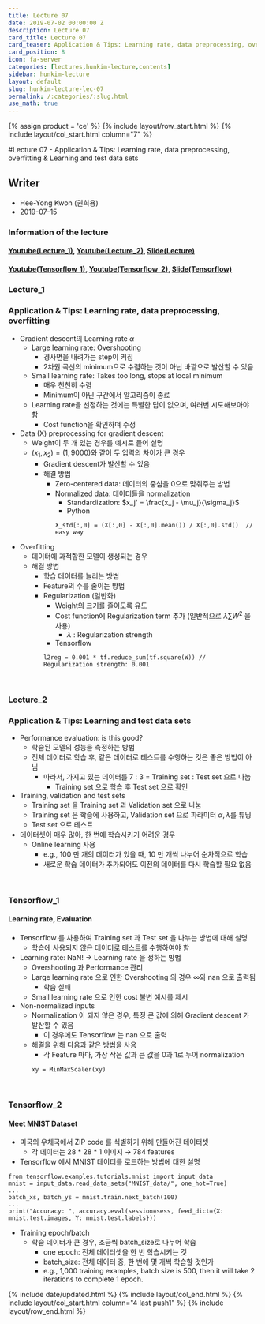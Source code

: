 ```yaml
---
title: Lecture 07
date: 2019-07-02 00:00:00 Z
description: Lecture 07
card_title: Lecture 07
card_teaser: Application & Tips: Learning rate, data preprocessing, overfitting & Learning and test data sets
card_position: 8
icon: fa-server
categories: [lectures,hunkim-lecture,contents]
sidebar: hunkim-lecture
layout: default
slug: hunkim-lecture-lec-07
permalink: /:categories/:slug.html
use_math: true
---
```


{% assign product = 'ce' %}
{% include layout/row_start.html %}
{% include layout/col_start.html column="7" %}

#Lecture 07 - Application & Tips: Learning rate, data preprocessing, overfitting & Learning and test data sets

## Writer
+ Hee-Yong Kwon (권희용)
+ 2019-07-15

### Information of the lecture
#### [Youtube(Lecture_1)](https://www.youtube.com/watch?v=1jPjVoDV_uo&feature=youtu.be), [Youtube(Lecture_2)](https://www.youtube.com/watch?v=KVv1nMSlPzY&feature=youtu.be), [Slide(Lecture)](https://github.com/inhaucs/inhaucs.github.io/blob/master/assets/files/heeyong/2019/hunkim-lecture/slide/lec7.pdf?raw=true)
#### [Youtube(Tensorflow_1)](https://www.youtube.com/watch?v=oSJfejG2C3w&feature=youtu.be), [Youtube(Tensorflow_2)](https://www.youtube.com/watch?v=ktd5yrki_KA&feature=youtu.be), [Slide(Tensorflow)](https://github.com/inhaucs/inhaucs.github.io/blob/master/assets/files/heeyong/2019/hunkim-lecture/slide/lab7.pdf?raw=true)

### Lecture_1
### Application & Tips: Learning rate, data preprocessing, overfitting
+ Gradient descent의 Learning rate $\alpha$
  + Large learning rate: Overshooting
    + 경사면을 내려가는 step이 커짐
    + 2차원 곡선의 minimum으로 수렴하는 것이 아닌 바깥으로 발산할 수 있음
  + Small learning rate: Takes too long, stops at local minimum
    + 매우 천천히 수렴
    + Minimum이 아닌 구간에서 알고리즘이 종료
  + Learning rate을 선정하는 것에는 특별한 답이 없으며, 여러번 시도해보아야 함
    + Cost function을 확인하며 수정
+ Data (X) preprocessing for gradient descent
  + Weight이 두 개 있는 경우를 예시로 들어 설명
  + $\left( x_1, x_2 \right) = \left(1, 9000 \right)$와 같이 두 입력의 차이가 큰 경우
    + Gradient descent가 발산할 수 있음
    + 해결 방법
      + Zero-centered data: 데이터의 중심을 0으로 맞춰주는 방법
      + Normalized data: 데이터들을 normalization
        + Standardization: $x_j' = \frac{x_j - \mu_j}{\sigma_j}$
        + Python
        ```
        X_std[:,0] = (X[:,0] - X[:,0].mean()) / X[:,0].std()  // easy way
        ```
+ Overfitting
  + 데이터에 과적합한 모델이 생성되는 경우
  + 해결 방법
    + 학습 데이터를 늘리는 방법
    + Feature의 수를 줄이는 방법
    + Regularization (일반화)
      + Weight의 크기를 줄이도록 유도
      + Cost function에 Regularization term 추가 (일반적으로 $\lambda \sum W^2$ 을 사용)
        + $\lambda$ : Regularization strength
      + Tensorflow
      ```
      l2reg = 0.001 * tf.reduce_sum(tf.square(W)) // Regularization strength: 0.001
      ```

<br>

### Lecture_2
### Application & Tips: Learning and test data sets
+ Performance evaluation: is this good?
  + 학습된 모델의 성능을 측정하는 방법
  + 전체 데이터로 학습 후, 같은 데이터로 테스트를 수행하는 것은 좋은 방법이 아님
    + 따라서, 가지고 있는 데이터를 7 : 3 = Training set : Test set 으로 나눔
      + Training set 으로 학습 후 Test set 으로 확인
+ Training, validation and test sets
  + Training set 을 Training set 과 Validation set 으로 나눔
  + Training set 은 학습에 사용하고, Validation set 으로 파라미터 $\alpha, \lambda$를 튜닝
  + Test set 으로 테스트
+ 데이터셋이 매우 많아, 한 번에 학습시키기 어려운 경우
  + Online learning 사용
    + e.g., 100 만 개의 데이터가 있을 때, 10 만 개씩 나누어 순차적으로 학습
    + 새로운 학습 데이터가 추가되어도 이전의 데이터를 다시 학습할 필요 없음

<br>

### Tensorflow_1
#### Learning rate, Evaluation
+ Tensorflow 를 사용하여 Training set 과 Test set 을 나누는 방법에 대해 설명
  + 학습에 사용되지 않은 데이터로 테스트를 수행하여야 함
+ Learning rate: NaN! $\rightarrow$ Learning rate 을 정하는 방법
  + Overshooting 과 Performance 관리
  + Large learning rate 으로 인한 Overshooting 의 경우 $\infty$와 nan 으로 출력됨
    + 학습 실패
  + Small learning rate 으로 인한 cost 불변 예시를 제시
+ Non-normalized inputs
  + Normalization 이 되지 않은 경우, 특정 큰 값에 의해 Gradient descent 가 발산할 수 있음
    + 이 경우에도 Tensorflow 는 nan 으로 출력
  + 해결을 위해 다음과 같은 방법을 사용
    + 각 Feature 마다, 가장 작은 값과 큰 값을 0과 1로 두어 normalization
    ```
    xy = MinMaxScaler(xy)
    ```

<br>

### Tensorflow_2
#### Meet MNIST Dataset
+ 미국의 우체국에서 ZIP code 를 식별하기 위해 만들어진 데이터셋
  + 각 데이터는 28 * 28 * 1 이미지 $\rightarrow$ 784 features
+ Tensorflow 에서 MNIST 데이터를 로드하는 방법에 대한 설명
```
from tensorflow.examples.tutorials.mnist import input_data
mnist = input_data.read_data_sets("MNIST_data/", one_hot=True)
...
batch_xs, batch_ys = mnist.train.next_batch(100)
...
print("Accuracy: ", accuracy.eval(session=sess, feed_dict={X: mnist.test.images, Y: mnist.test.labels}))
```
+ Training epoch/batch
  + 학습 데이터가 큰 경우, 조금씩 batch_size로 나누어 학습
    + one epoch: 전체 데이터셋을 한 번 학습시키는 것
    + batch_size: 전체 데이터 중, 한 번에 몇 개씩 학습할 것인가
    + e.g., 1,000 training examples, batch size is 500, then it will take 2 iterations to complete 1 epoch.

{% include date/updated.html %}
{% include layout/col_end.html %}
{% include layout/col_start.html column="4 last push1" %}
{% include layout/row_end.html %}
